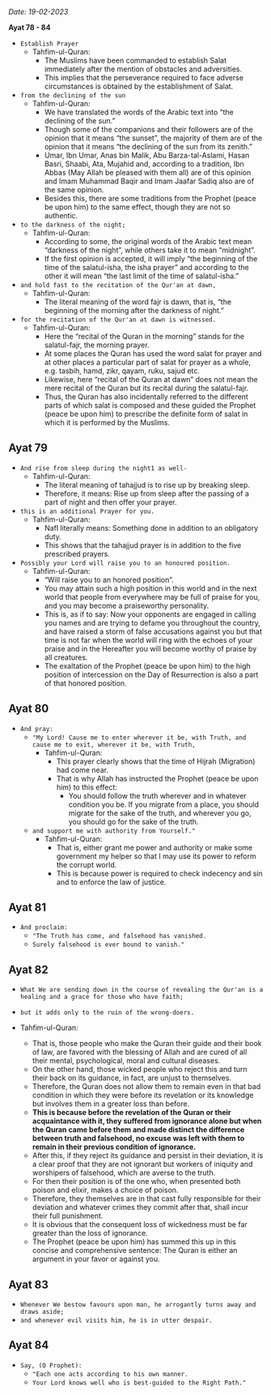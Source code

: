 *Date: 19-02-2023*

**Ayat 78 - 84**

- `Establish Prayer`
  - Tahfim-ul-Quran:
    - The Muslims have been commanded to establish Salat immediately after the mention of obstacles and adversities.
    - This implies that the perseverance required to face adverse circumstances is obtained by the establishment of Salat.
- `from the declining of the sun`
  - Tahfim-ul-Quran:
    - We have translated the words of the Arabic text into “the declining of the sun.”
    - Though some of the companions and their followers are of the opinion that it means “the sunset”, the majority of them are of the opinion that it means “the declining of the sun from its zenith.” 
    - Umar, Ibn Umar, Anas bin Malik, Abu Barza-tal-Aslami, Hasan Basri, Shaabi, Ata, Mujahid and, according to a tradition, Ibn Abbas (May Allah be pleased with them all) are of this opinion and Imam Muhammad Baqir and Imam Jaafar Sadiq also are of the same opinion. 
    - Besides this, there are some traditions from the Prophet (peace be upon him) to the same effect, though they are not so authentic.
- `to the darkness of the night;`
  - Tahfim-ul-Quran:
    - According to some, the original words of the Arabic text mean “darkness of the night”, while others take it to mean “midnight”.
    - If the first opinion is accepted, it will imply “the beginning of the time of the salatul-isha, the isha prayer” and according to the other it will mean “the last limit of the time of salatul-isha.”
- `and hold fast to the recitation of the Qur'an at dawn,`
  - Tahfim-ul-Quran:
    - The literal meaning of the word fajr is dawn, that is, “the beginning of the morning after the darkness of night.”
- `for the recitation of the Qur'an at dawn is witnessed.`
  - Tahfim-ul-Quran:
    - Here the “recital of the Quran in the morning” stands for the salatul-fajr, the morning prayer.
    - At some places the Quran has used the word salat for prayer and at other places a particular part of salat for prayer as a whole, e.g. tasbih, hamd, zikr, qayam, ruku, sajud etc.
    - Likewise, here “recital of the Quran at dawn” does not mean the mere recital of the Quran but its recital during the salatul-fajr.
    - Thus, the Quran has also incidentally referred to the different parts of which salat is composed and these guided the Prophet (peace be upon him) to prescribe the definite form of salat in which it is performed by the Muslims.

## Ayat 79

- `And rise from sleep during the night1 as well-`
  - Tahfim-ul-Quran:
    - The literal meaning of tahajjud is to rise up by breaking sleep. 
    - Therefore, it means: Rise up from sleep after the passing of a part of night and then offer your prayer.
- `this is an additional Prayer for you.`
  - Tahfim-ul-Quran:
    - Nafl literally means: Something done in addition to an obligatory duty.
    - This shows that the tahajjud prayer is in addition to the five prescribed prayers.
- `Possibly your Lord will raise you to an honoured position.`
  - Tahfim-ul-Quran:
    - “Will raise you to an honored position”.
    - You may attain such a high position in this world and in the next world that people from everywhere may be full of praise for you, and you may become a praiseworthy personality.
    - This is, as if to say: Now your opponents are engaged in calling you names and are trying to defame you throughout the country, and have raised a storm of false accusations against you but that time is not far when the world will ring with the echoes of your praise and in the Hereafter you will become worthy of praise by all creatures.
    - The exaltation of the Prophet (peace be upon him) to the high position of intercession on the Day of Resurrection is also a part of that honored position.

## Ayat 80

- `And pray:`
  - `"My Lord! Cause me to enter wherever it be, with Truth, and cause me to exit, wherever it be, with Truth,`
    - Tahfim-ul-Quran:
      - This prayer clearly shows that the time of Hijrah (Migration) had come near.
      - That is why Allah has instructed the Prophet (peace be upon him) to this effect:
        - You should follow the truth wherever and in whatever condition you be. If you migrate from a place, you should migrate for the sake of the truth, and wherever you go, you should go for the sake of the truth.
  - `and support me with authority from Yourself."`
    - Tahfim-ul-Quran:
      - That is, either grant me power and authority or make some government my helper so that I may use its power to reform the corrupt world.
      - This is because power is required to check indecency and sin and to enforce the law of justice.

## Ayat 81

- `And proclaim:`
  - `"The Truth has come, and falsehood has vanished.`
  - `Surely falsehood is ever bound to vanish."`

## Ayat 82

- `What We are sending down in the course of revealing the Qur'an is a healing and a grace for those who have faith;`
- `but it adds only to the ruin of the wrong-doers.`

- Tahfim-ul-Quran:
  - That is, those people who make the Quran their guide and their book of law, are favored with the blessing of Allah and are cured of all their mental, psychological, moral and cultural diseases.
  - On the other hand, those wicked people who reject this and turn their back on its guidance, in fact, are unjust to themselves. 
  - Therefore, the Quran does not allow them to remain even in that bad condition in which they were before its revelation or its knowledge but involves them in a greater loss than before.
  - **This is because before the revelation of the Quran or their acquaintance with it, they suffered from ignorance alone but when the Quran came before them and made distinct the difference between truth and falsehood, no excuse was left with them to remain in their previous condition of ignorance.**
  - After this, if they reject its guidance and persist in their deviation, it is a clear proof that they are not ignorant but workers of iniquity and worshipers of falsehood, which are averse to the truth.
  - For then their position is of the one who, when presented both poison and elixir, makes a choice of poison.
  - Therefore, they themselves are in that cast fully responsible for their deviation and whatever crimes they commit after that, shall incur their full punishment.
  - It is obvious that the consequent loss of wickedness must be far greater than the loss of ignorance.
  - The Prophet (peace be upon him) has summed this up in this concise and comprehensive sentence: The Quran is either an argument in your favor or against you.

## Ayat 83

- `Whenever We bestow favours upon man, he arrogantly turns away and draws aside;`
- `and whenever evil visits him, he is in utter despair.`

## Ayat 84

- `Say, (O Prophet):`
  - `"Each one acts according to his own manner.`
  - `Your Lord knows well who is best-guided to the Right Path."`